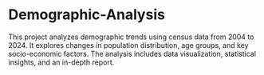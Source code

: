 # Demographic-Analysis
This project analyzes demographic trends using census data from 2004 to 2024. It explores changes in population distribution, age groups, and key socio-economic factors. The analysis includes data visualization, statistical insights, and an in-depth report.
